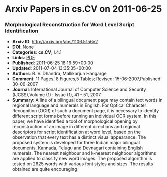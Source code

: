 # Arxiv Papers in cs.CV on 2011-06-25
### Morphological Reconstruction for Word Level Script Identification
- **Arxiv ID**: http://arxiv.org/abs/1106.5156v2
- **DOI**: None
- **Categories**: **cs.CV**, I.4.1
- **Links**: [PDF](http://arxiv.org/pdf/1106.5156v2)
- **Published**: 2011-06-25 18:16:59+00:00
- **Updated**: 2011-07-04 13:35:35+00:00
- **Authors**: B. V. Dhandra, Mallikarjun Hangarge
- **Comment**: 11 Pages, 8 Figures,5 Tables; Revised: 15-06-2007,Published:
  30-06-2007
- **Journal**: International Journal of Computer Science and Security
  (IJCSS),Volume (1) : Issue (1), 41 - 51, 2007
- **Summary**: A line of a bilingual document page may contain text words in regional language and numerals in English. For Optical Character Recognition (OCR) of such a document page, it is necessary to identify different script forms before running an individual OCR system. In this paper, we have identified a tool of morphological opening by reconstruction of an image in different directions and regional descriptors for script identification at word level, based on the observation that every text has a distinct visual appearance. The proposed system is developed for three Indian major bilingual documents, Kannada, Telugu and Devnagari containing English numerals. The nearest neighbour and k-nearest neighbour algorithms are applied to classify new word images. The proposed algorithm is tested on 2625 words with various font styles and sizes. The results obtained are quite encouraging



